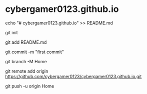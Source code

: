 # cybergamer0123.github.io
echo "# cybergamer0123.github.io" >> README.md

git init

git add README.md

git commit -m "first commit"

git branch -M Home

git remote add origin https://github.com/cybergamer0123/cybergamer0123.github.io.git

git push -u origin Home
